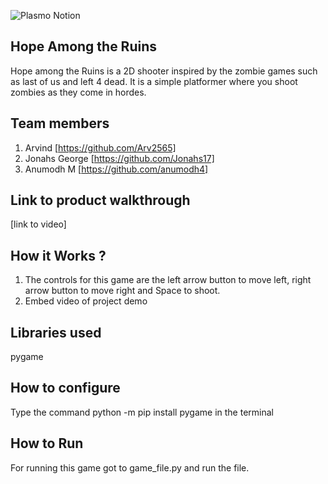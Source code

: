 ![Plasmo Notion](https://user-images.githubusercontent.com/64391274/219694678-8f1a2829-b0b2-41de-9152-4c4a4e43c2d5.png)



## Hope Among the Ruins
Hope among the Ruins is a 2D shooter inspired by the zombie games such as last of us and left 4 dead.
It is a simple platformer where you shoot zombies as they come in hordes. 



## Team members
1. Arvind [https://github.com/Arv2565]
2. Jonahs George [https://github.com/Jonahs17]
3. Anumodh M [https://github.com/anumodh4]
## Link to product walkthrough
[link to video]
## How it Works ?
1. The controls for this game are the left arrow button to move left, right arrow button to move right and Space to shoot.
2. Embed video of project demo
## Libraries used
pygame
## How to configure
Type the command python -m pip install pygame in the terminal
## How to Run
For running this game got to game_file.py and run the file.
